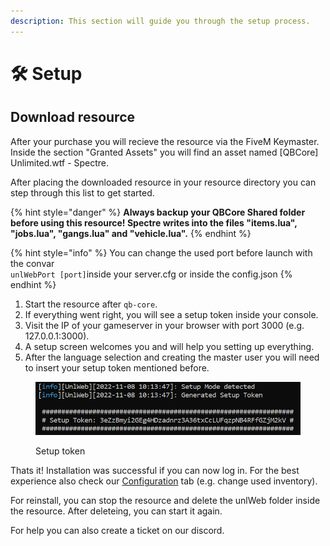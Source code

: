 ```yaml
---
description: This section will guide you through the setup process.
---
```


# 🛠 Setup

## Download resource

After your purchase you will recieve the resource via the FiveM Keymaster. Inside the section "Granted Assets" you will find an asset named \[QBCore] Unlimited.wtf - Spectre.

After placing the downloaded resource in your resource directory you can step through this list to get started.



{% hint style="danger" %}
**Always backup your QBCore Shared folder before using this resource! Spectre writes into the files "items.lua", "jobs.lua", "gangs.lua" and "vehicle.lua".**
{% endhint %}

{% hint style="info" %}
You can change the used port before launch with the convar\
`unlWebPort [port]`inside your server.cfg or inside the config.json
{% endhint %}

1. Start the resource after `qb-core`.
2. If everything went right, you will see a setup token inside your console.
3. Visit the IP of your gameserver in your browser with port 3000 (e.g. 127.0.0.1:3000).
4. A setup screen welcomes you and will help you setting up everything.
5. After the language selection and creating the master user you will need to insert your setup token mentioned before.

<figure><img src="../.gitbook/assets/setup_token.PNG" alt="Setup Token"><figcaption><p>Setup token</p></figcaption></figure>

Thats it! Installation was successful if you can now log in. For the best experience also check our [Configuration](../get-started/configuration.md) tab (e.g. change used inventory).

For reinstall, you can stop the resource and delete the unlWeb folder inside the resource. After deleteing, you can start it again.

For help you can also create a ticket on our discord.
